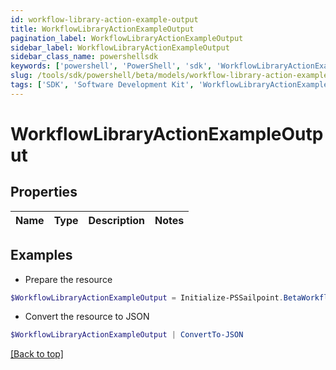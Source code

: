 ```yaml
---
id: workflow-library-action-example-output
title: WorkflowLibraryActionExampleOutput
pagination_label: WorkflowLibraryActionExampleOutput
sidebar_label: WorkflowLibraryActionExampleOutput
sidebar_class_name: powershellsdk
keywords: ['powershell', 'PowerShell', 'sdk', 'WorkflowLibraryActionExampleOutput'] 
slug: /tools/sdk/powershell/beta/models/workflow-library-action-example-output
tags: ['SDK', 'Software Development Kit', 'WorkflowLibraryActionExampleOutput']
---
```



# WorkflowLibraryActionExampleOutput

## Properties

Name | Type | Description | Notes
------------ | ------------- | ------------- | -------------

## Examples

- Prepare the resource
```powershell
$WorkflowLibraryActionExampleOutput = Initialize-PSSailpoint.BetaWorkflowLibraryActionExampleOutput 
```

- Convert the resource to JSON
```powershell
$WorkflowLibraryActionExampleOutput | ConvertTo-JSON
```


[[Back to top]](#) 

